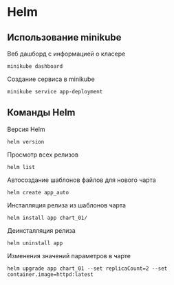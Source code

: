 # Helm

## Использование minikube
Веб дашборд с информацией о класере
```
minikube dashboard
```
Создание сервиса в minikube
```
minikube service app-deployment
```

## Команды Helm
Версия Helm
```
helm version 
```
Просмотр всех релизов 
```
helm list
```
Автосоздание шаблонов файлов для нового чарта
```
helm create app_auto
```
Инсталляция релиза из шаблонов чарта
```
helm install app chart_01/
```
Деинсталляция релиза 
```
helm uninstall app
```
Изменения значений параметров в чарте

```
helm upgrade app chart_01 --set replicaCount=2 --set container.image=httpd:latest
```


